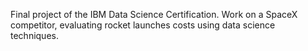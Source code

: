Final project of the IBM Data Science Certification.
Work on a SpaceX competitor, evaluating rocket launches costs using data science techniques.
